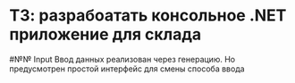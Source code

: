 # ТЗ: разрабоатать консольное .NET приложение для склада
#№№ Input
Ввод данных реализован через генерацию. Но предусмотрен простой интерфейс для смены способа ввода
